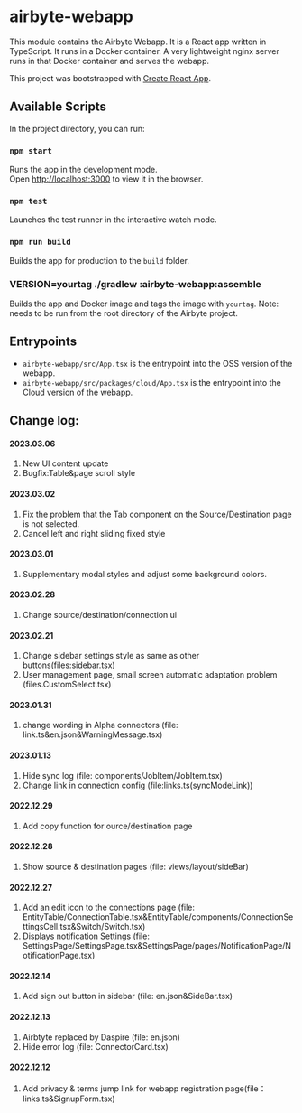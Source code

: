 
# airbyte-webapp

This module contains the Airbyte Webapp. It is a React app written in TypeScript. It runs in a Docker container. A very lightweight nginx server runs in that Docker container and serves the webapp.

This project was bootstrapped with [Create React App](https://github.com/facebook/create-react-app).

## Available Scripts

In the project directory, you can run:

### `npm start`

Runs the app in the development mode.<br />
Open [http://localhost:3000](http://localhost:3000) to view it in the browser.

### `npm test`

Launches the test runner in the interactive watch mode.<br />

### `npm run build`

Builds the app for production to the `build` folder.<br />

### VERSION=yourtag ./gradlew :airbyte-webapp:assemble

Builds the app and Docker image and tags the image with `yourtag`.
Note: needs to be run from the root directory of the Airbyte project.

## Entrypoints
* `airbyte-webapp/src/App.tsx` is the entrypoint into the OSS version of the webapp.
* `airbyte-webapp/src/packages/cloud/App.tsx` is the entrypoint into the Cloud version of the webapp.


## Change log:
#### 2023.03.06
1. New UI content update
2. Bugfix:Table&page scroll style

#### 2023.03.02
1. Fix the problem that the Tab component on the Source/Destination page is not selected.
2. Cancel left and right sliding fixed style
#### 2023.03.01
1. Supplementary modal styles and adjust some background colors.
#### 2023.02.28
1. Change source/destination/connection ui
#### 2023.02.21
1. Change sidebar settings style as same as other buttons(files:sidebar.tsx)
2. User management page, small screen automatic adaptation problem (files.CustomSelect.tsx)
#### 2023.01.31
1. change wording in Alpha connectors (file: link.ts&en.json&WarningMessage.tsx)
#### 2023.01.13
1. Hide sync log (file: components/JobItem/JobItem.tsx)
2. Change link in connection config (file:links.ts(syncModeLink))
#### 2022.12.29
1. Add copy function for ource/destination page
#### 2022.12.28
1. Show source & destination pages (file: views/layout/sideBar)
#### 2022.12.27
1. Add an edit icon to the connections page (file: EntityTable/ConnectionTable.tsx&EntityTable/components/ConnectionSettingsCell.tsx&Switch/Switch.tsx)
2. Displays notification Settings (file: SettingsPage/SettingsPage.tsx&SettingsPage/pages/NotificationPage/NotificationPage.tsx)
#### 2022.12.14
1. Add sign out button in sidebar (file: en.json&SideBar.tsx)
#### 2022.12.13
1. Airbtyte replaced by Daspire (file: en.json)
2. Hide error log (file: ConnectorCard.tsx)
#### 2022.12.12
1. Add privacy & terms jump link for webapp registration page(file：links.ts&SignupForm.tsx)
